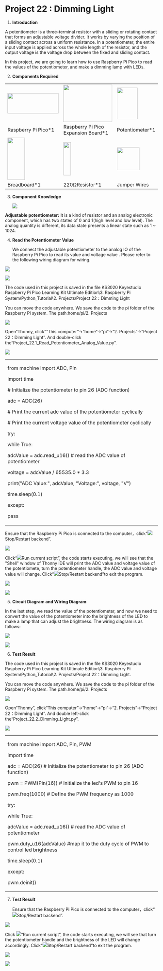 # Project 22 : Dimming Light

1.  **Introduction**

A potentiometer is a three-terminal resistor with a sliding or rotating
contact that forms an adjustable voltage divider. It works by varying
the position of a sliding contact across a uniform resistance. In a
potentiometer, the entire input voltage is applied across the whole
length of the resistor, and the output voltage is the voltage drop
between the fixed and sliding contact.

In this project, we are going to learn how to use Raspberry Pi Pico to
read the values of the potentiometer, and make a dimming lamp with LEDs.

2.  **Components Required**

<table>
<tbody>
<tr class="odd">
<td><img src="https://raw.githubusercontent.com/keyestudio/KS3020-KS3020F-Keyestudio-Raspberry-Pi-Pico-Ultimate-Starter-Kit-Raspberry-Pi/master/media/b1265f71184b5d144248ea3e847a18c9.jpeg" style="width:1.75486in;height:0.69861in" /></td>
<td><img src="https://raw.githubusercontent.com/keyestudio/KS3020-KS3020F-Keyestudio-Raspberry-Pi-Pico-Ultimate-Starter-Kit-Raspberry-Pi/master/media/bbed91c0b45fcafc7e7163bfeabf68f9.png" style="width:1.67014in;height:1.28472in" /></td>
<td><img src="https://raw.githubusercontent.com/keyestudio/KS3020-KS3020F-Keyestudio-Raspberry-Pi-Pico-Ultimate-Starter-Kit-Raspberry-Pi/master/media/03ab81e8b4f09287d2781ef0fd297f85.png" style="width:0.70556in;height:1.08125in" /></td>
<td><img src="https://raw.githubusercontent.com/keyestudio/KS3020-KS3020F-Keyestudio-Raspberry-Pi-Pico-Ultimate-Starter-Kit-Raspberry-Pi/master/media/ef77f5a64c382157fc2dea21ec373fef.png" style="width:0.29514in;height:1.25903in" /></td>
</tr>
<tr class="even">
<td>Raspberry Pi Pico*1</td>
<td>Raspberry Pi Pico Expansion Board*1</td>
<td>Potentiometer*1</td>
<td>Red LED*1</td>
</tr>
<tr class="odd">
<td><img src="https://raw.githubusercontent.com/keyestudio/KS3020-KS3020F-Keyestudio-Raspberry-Pi-Pico-Ultimate-Starter-Kit-Raspberry-Pi/master/media/e380dd26e4825be9a768973802a55fe6.png" style="width:0.59028in;height:1.44583in" /></td>
<td><img src="https://raw.githubusercontent.com/keyestudio/KS3020-KS3020F-Keyestudio-Raspberry-Pi-Pico-Ultimate-Starter-Kit-Raspberry-Pi/master/media/845d05a6108b1662b828610ba9dcb788.png" style="width:0.25833in;height:1.13681in" /></td>
<td><img src="https://raw.githubusercontent.com/keyestudio/KS3020-KS3020F-Keyestudio-Raspberry-Pi-Pico-Ultimate-Starter-Kit-Raspberry-Pi/master/media/e9a8d050105397bb183512fb4ffdd2f6.png" style="width:0.77222in;height:0.77986in" /></td>
<td><img src="https://raw.githubusercontent.com/keyestudio/KS3020-KS3020F-Keyestudio-Raspberry-Pi-Pico-Ultimate-Starter-Kit-Raspberry-Pi/master/media/7dcbd02995be3c142b2f97df7f7c03ce.png" style="width:1.05903in;height:0.56667in" /></td>
</tr>
<tr class="even">
<td>Breadboard*1</td>
<td>220ΩResistor*1</td>
<td>Jumper Wires</td>
<td>USB Cable*1</td>
</tr>
</tbody>
</table>

3.  **Component Knowledge**
    
    ![](/media/03ab81e8b4f09287d2781ef0fd297f85.png)

**Adjustable potentiometer:** It is a kind of resistor and an analog
electronic component, which has two states of 0 and 1(high level and low
level). The analog quantity is different, its data state presents a
linear state such as 1 \~ 1024.

4.  **Read the Potentiometer Value**
    
    We connect the adjustable potentiometer to the analog IO of the
    Raspberry Pi Pico to read its value and voltage value . Please refer
    to the following wiring diagram for wiring.

![](/media/b8ee6320bce8729a4309857f257d30ec.png)

![](/media/cb970a340d830569e9ac4462a1318e44.png)

The code used in this project is saved in the file KS3020 Keyestudio
Raspberry Pi Pico Learning Kit Ultimate Edition\\3. Raspberry Pi
System\\Python\_Tutorial\\2. Projects\\Project 22：Dimming Light

You can move the code anywhere. We save the code to the pi folder of the
Raspberry Pi system. The path:home/pi/2. Projects

![](/media/ae27830403a2f741aa9b725e5324c215.png)

Open“Thonny, click““This computer”→“home”→“pi”→“2. Projects”→“Project
22：Dimming Light”. And double-click
the“Project\_22.1\_Read\_Potentiometer\_Analog\_Value.py”.

![](/media/a15ac026d4ffddcfa4092a73ec94db62.png)

<table>
<tbody>
<tr class="odd">
<td><p>from machine import ADC, Pin</p>
<p>import time</p>
<p># Initialize the potentiometer to pin 26 (ADC function)</p>
<p>adc = ADC(26)</p>
<p># Print the current adc value of the potentiometer cyclically</p>
<p># Print the current voltage value of the potentiometer cyclically</p>
<p>try:</p>
<p>while True:</p>
<p>adcValue = adc.read_u16() # read the ADC value of potentiometer</p>
<p>voltage = adcValue / 65535.0 * 3.3</p>
<p>print("ADC Value:", adcValue, "Voltage:", voltage, "V")</p>
<p>time.sleep(0.1)</p>
<p>except:</p>
<p>pass</p></td>
</tr>
</tbody>
</table>

Ensure that the Raspberry Pi Pico is connected to the
computer，click“![](/media/ec00367ea605788eab454cd176b94c7b.png)Stop/Restart backend”.

![](/media/24576fd319aa242673e032410c3a4274.png)

Click“![](/media/bb4d9305714a178069d277b20e0934b7.png)Run current script”, the code starts
executing, we will see that the "Shell" window of Thonny IDE will print
the ADC value and voltage value of the potentiomete, turn the
potentiometer handle, the ADC value and voltage value will change.
Click“![](/media/ec00367ea605788eab454cd176b94c7b.png)Stop/Restart backend”to exit the program.

![](/media/e48bc2d7a4b4c78f615a38b15b4028c2.png)

![](/media/969b9de3cf505f05d6a9361286cef9c9.png)

5.  **Circuit Diagram and Wiring Diagram**

In the last step, we read the value of the potentiometer, and now we
need to convert the value of the potentiometer into the brightness of
the LED to make a lamp that can adjust the brightness. The wiring
diagram is as follows:

![](/media/66f721b77035d40556c873e0c4577b4a.png)

![](/media/93b03f3cdc8af506d9035b748839ac33.png)

6.  **Test Result**

The code used in this project is saved in the file KS3020 Keyestudio
Raspberry Pi Pico Learning Kit Ultimate Edition\\3. Raspberry Pi
System\\Python\_Tutorial\\2. Projects\\Project 22：Dimming Light.

You can move the code anywhere. We save the code to the pi folder of the
Raspberry Pi system. The path:home/pi/2. Projects

![](/media/ae27830403a2f741aa9b725e5324c215.png)

Open“Thonny”, click“This computer”→“home”→“pi”→“2. Projects”→“Project
22：Dimming Light”. And double left-click
the“Project\_22.2\_Dimming\_Light.py”.

![](/media/5721f7690258b3da3e3ca26f9b2a16af.png)

<table>
<tbody>
<tr class="odd">
<td><p>from machine import ADC, Pin, PWM</p>
<p>import time</p>
<p>adc = ADC(26) # Initialize the potentiometer to pin 26 (ADC function)</p>
<p>pwm = PWM(Pin(16)) # Initialize the led's PWM to pin 16</p>
<p>pwm.freq(1000) # Define the PWM frequency as 1000</p>
<p>try:</p>
<p>while True:</p>
<p>adcValue = adc.read_u16() # read the ADC value of potentiometer</p>
<p>pwm.duty_u16(adcValue) #map it to the duty cycle of PWM to control led brightness</p>
<p>time.sleep(0.1)</p>
<p>except:</p>
<p>pwm.deinit()</p></td>
</tr>
</tbody>
</table>

7.  **Test Result**
    
    Ensure that the Raspberry Pi Pico is connected to the
    computer，click“![](/media/ec00367ea605788eab454cd176b94c7b.png)Stop/Restart backend”.

![](/media/d335fc1670c6c486420472d4435092e8.png)

Click ![](/media/bb4d9305714a178069d277b20e0934b7.png)“Run current script”, the code starts
executing, we will see that turn the potentiometer handle and the
brightness of the LED will change accordingly.
Click“![](/media/ec00367ea605788eab454cd176b94c7b.png)Stop/Restart backend”to exit the program.

![](/media/56349a69c557c5302c5d0721bfac0048.png)

![](/media/eca30dead3f4923afa0dcb0306db2319.jpeg)
